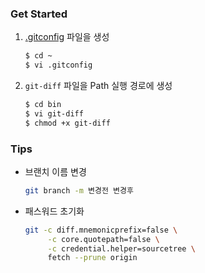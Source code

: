 ### Get Started

1. [.gitconfig](.gitconfig) 파일을 생성
   ```bash
   $ cd ~
   $ vi .gitconfig
   ```
1. `git-diff` 파일을 Path 실행 경로에 생성
   ```bash
   $ cd bin
   $ vi git-diff
   $ chmod +x git-diff
   ```

### Tips
- 브랜치 이름 변경
  ```bash
  git branch -m 변경전 변경후
  ```
- 패스워드 초기화
  ```bash
  git -c diff.mnemonicprefix=false \
       -c core.quotepath=false \
       -c credential.helper=sourcetree \
       fetch --prune origin
  ```
